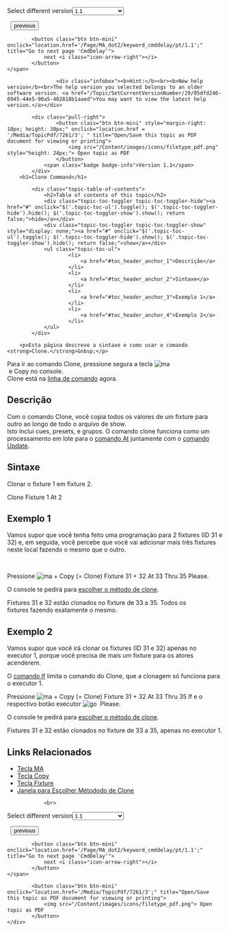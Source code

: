 
<div class="topic-navigation">

<div class="pull-right">
	<span class="pull-left">


<div class="pull-left">
<form action="/Topic/SetCurrentVersionNumber" class="form-inline" id="frmTagSelector" method="post">	<span class="form-mini">
		<div class="input-prepend"><span class="add-on">Select different version</span><select autocomplete="off" id="versionNumberId" name="versionNumberId" onchange="$(this).closest('#frmTagSelector').submit();" style="width: 120px;"><option value="">- latest -</option>
<option selected="selected" value="3">1.1</option>
<option value="7">1.2</option>
<option value="12">1.3</option>
<option value="16">1.5</option>
<option value="29">1.9</option>
</select></div>
		<input data-val="true" data-val-number="The field Int32 must be a number." data-val-required="The Int32 field is required." id="ProductId" name="ProductId" type="hidden" value="7">
		<input id="CurrentGuid" name="CurrentGuid" type="hidden" value="05dfd246-0945-44e5-90a5-402818b1aaed">
	</span>
</form></div>&nbsp;	</span>
	<span class="pull-right" style="white-space: nowrap;">
			<button class="btn btn-mini" onclick="location.href='/Page/MA_dot2/keyword_call/pt/1.1'; " title="Go to previous page 'Call'">
				<i class="icon-arrow-left"></i> previous
			</button>

			<button class="btn btn-mini" onclick="location.href='/Page/MA_dot2/keyword_cmddelay/pt/1.1';" title="Go to next page 'CmdDelay'">
				next <i class="icon-arrow-right"></i> 
			</button>
	</span>
</div>
<div class="clear-fix" style="margin-bottom: 10px"></div>
</div>

					<div class="infobox"><b>Hint:</b><br><b>New help version</b><br>The help version you selected belongs to an older software version. <a href="/Topic/SetCurrentVersionNumber/29/05dfd246-0945-44e5-90a5-402818b1aaed">You may want to view the latest help version.</a></div>

			<div class="pull-right">
					<button class="btn btn-mini" style="margin-right: 10px; height: 30px;" onclick="location.href = '/Media/TopicPdf/7261/3'; " title="Open/Save this topic as PDF document for viewing or printing">
						<img src="/Content/images/icons/filetype_pdf.png" style="height: 24px;"> Open topic as PDF
					</button>
				<span class="badge badge-info">Version 1.1</span>
			</div>
		<h1>Clone Command</h1>

			<div class="topic-table-of-contents">
				<h2>Table of contents of this topic</h2>
				<div class="topic-toc-toggler topic-toc-toggler-hide"><a href="#" onclick="$('.topic-toc-ul').toggle(); $('.topic-toc-toggler-hide').hide(); $('.topic-toc-toggler-show').show(); return false;">hide</a></div>
				<div class="topic-toc-toggler topic-toc-toggler-show" style="display: none;"><a href="#" onclick="$('.topic-toc-ul').toggle(); $('.topic-toc-toggler-hide').show(); $('.topic-toc-toggler-show').hide(); return false;">show</a></div>
				<ul class="topic-toc-ul">
						<li>
							<a href="#toc_header_anchor_1">Descrição</a>
						</li>
						<li>
							<a href="#toc_header_anchor_2">Sintaxe</a>
						</li>
						<li>
							<a href="#toc_header_anchor_3">Exemplo 1</a>
						</li>
						<li>
							<a href="#toc_header_anchor_4">Exemplo 2</a>
						</li>
				</ul>
			</div>

		<p>Esta página descreve a sintaxe e como usar o comando <strong>Clone.</strong>&nbsp;</p>

<p>Para ir ao comando Clone, pressione segura a tecla&nbsp;<span class="hardkey"><img alt="ma" src="/Media/Mlg/ma.png"></span>&nbsp;e&nbsp;<span class="hardkey">Copy</span>&nbsp;no&nbsp;console.<br>
Clone está na&nbsp;<a href="/Topic/330c5d26-3bcd-4d9c-a448-d89cc7a6d5f1">linha de comando</a>&nbsp;agora.</p>

<a name="toc_header_anchor_1" id="toc_header_anchor_1" class="topic-toc-item"></a><h2>Descrição</h2>

<p>Com o comando Clone, você copia todos os valores de um fixture para outro ao longo de todo o arquivo de show.<br>
Isto inclui cues, presets, e grupos. O comando clone funciona como um processamento em lote para o&nbsp;<a href="/Topic/47efc201-7d5c-43c5-b59c-aa2a54e090df">comando At</a>&nbsp;juntamente com o&nbsp;<a href="/Topic/b35e16e8-36c4-4dad-b6c0-0af9111adc75">comando Update</a>.</p>

<a name="toc_header_anchor_2" id="toc_header_anchor_2" class="topic-toc-item"></a><h2>Sintaxe</h2>

<p>Clonar o&nbsp;fixture 1 em&nbsp;fixture 2.</p>

<div class="cl_input">Clone Fixture 1 At 2</div>

<a name="toc_header_anchor_3" id="toc_header_anchor_3" class="topic-toc-item"></a><h2>Exemplo 1</h2>

<p>Vamos supor que você tenha feito uma programação para 2 fixtures&nbsp;(ID 31 e 32) e, em seguida, você percebe que você vai adicionar mais três fixtures neste local fazendo o mesmo que o outro.</p>

<p><img alt="" src="/Media/Image/Dot2_Commands_Clone01_1-0.PNG"> <img alt="" src="/Media/Image/Dot2_Commands_Clone02_1-0.PNG"></p>

<p>Pressione&nbsp;<span class="hardkey"><img alt="ma" src="/Media/Mlg/ma.png"></span> + <span class="hardkey">Copy</span> (= Clone) <span class="hardkey">Fixture</span> <span class="hardkey">31</span> <span class="hardkey">+</span> <span class="hardkey">32</span> <span class="hardkey">At</span> <span class="hardkey">33</span> <span class="hardkey">Thru</span> <span class="hardkey">35</span> <span class="hardkey">Please</span>.</p>

<p>O console te pedirá para&nbsp;<a href="/Topic/d7d95a17-f797-4bab-b65c-3feb192bf1f3">escolher o método de clone</a>.</p>

<p>Fixtures 31 e 32 estão clonados no fixture&nbsp;de 33 a 35. Todos os fixtures&nbsp;fazendo exatamente o mesmo.</p>

<a name="toc_header_anchor_4" id="toc_header_anchor_4" class="topic-toc-item"></a><h2>Exemplo 2</h2>

<p>Vamos supor que você irá clonar os fixtures (ID 31 e 32) apenas no executor 1, porque você precisa de mais um fixture para os atores acenderem.</p>

<p>O&nbsp;<a href="/Topic/f0c1544b-bbc8-4273-87eb-84a35b970063">comando If</a>&nbsp;limita o comando do Clone, que a clonagem só funciona para o executor 1.</p>

<p>Pressione&nbsp;<span class="hardkey"><img alt="ma" src="/Media/Mlg/ma.png"></span> + <span class="hardkey">Copy</span> (= Clone) <span class="hardkey">Fixture</span> <span class="hardkey">31</span> <span class="hardkey">+</span> <span class="hardkey">32</span> <span class="hardkey">At</span> <span class="hardkey">33</span> <span class="hardkey">Thru</span> <span class="hardkey">35</span> <span class="hardkey">If</span> e o respectivo botão executor​ <span class="hardkey"><img alt="go" src="/Media/Mlg/go_1.png"></span>&nbsp; <span class="hardkey">Please</span>.</p>

<p>O console te pedirá para&nbsp;<a href="/Topic/d7d95a17-f797-4bab-b65c-3feb192bf1f3">escolher o método de clone</a>.</p>

<p>Fixtures 31 e 32 estão clonados no&nbsp;fixture&nbsp;de 33 a 35, apenas no executor 1.</p>

<a name="toc_header_anchor_5" id="toc_header_anchor_5" class="topic-toc-item"></a><h2>Links Relacionados</h2>

<ul>
	<li><a href="/Topic/204e781e-986f-4c9a-8af9-0022186dc7aa">Tecla MA</a></li>
	<li><a href="/Topic/4d177693-cdbd-4c33-a97d-3ca8a4740ecb">Tecla Copy</a></li>
	<li><a href="/Topic/73947b85-e964-42f3-9c73-fb8a8569c8de">Tecla Fixture</a></li>
	<li><a href="/Topic/d7d95a17-f797-4bab-b65c-3feb192bf1f3">Janela para Escolher Métododo de Clone</a></li>
</ul>


				<br>
<div class="topic-navigation">

<div class="pull-right">
	<span class="pull-left">


<div class="pull-left">
<form action="/Topic/SetCurrentVersionNumber" class="form-inline" id="frmTagSelector" method="post">	<span class="form-mini">
		<div class="input-prepend"><span class="add-on">Select different version</span><select autocomplete="off" id="versionNumberId" name="versionNumberId" onchange="$(this).closest('#frmTagSelector').submit();" style="width: 120px;"><option value="">- latest -</option>
<option selected="selected" value="3">1.1</option>
<option value="7">1.2</option>
<option value="12">1.3</option>
<option value="16">1.5</option>
<option value="29">1.9</option>
</select></div>
		<input data-val="true" data-val-number="The field Int32 must be a number." data-val-required="The Int32 field is required." id="ProductId" name="ProductId" type="hidden" value="7">
		<input id="CurrentGuid" name="CurrentGuid" type="hidden" value="05dfd246-0945-44e5-90a5-402818b1aaed">
	</span>
</form></div>&nbsp;	</span>
	<span class="pull-right" style="white-space: nowrap;">
			<button class="btn btn-mini" onclick="location.href='/Page/MA_dot2/keyword_call/pt/1.1'; " title="Go to previous page 'Call'">
				<i class="icon-arrow-left"></i> previous
			</button>

			<button class="btn btn-mini" onclick="location.href='/Page/MA_dot2/keyword_cmddelay/pt/1.1';" title="Go to next page 'CmdDelay'">
				next <i class="icon-arrow-right"></i> 
			</button>
	</span>
</div>
	<div class="clear-fix"></div>
	<div class="pull-right">
	
			<button class="btn btn-mini" onclick="location.href='/Media/TopicPdf/7261/3';" title="Open/Save this topic as PDF document for viewing or printing">
				<img src="/Content/images/icons/filetype_pdf.png"> Open topic as PDF
			</button>
	</div>
<div class="clear-fix" style="margin-bottom: 10px"></div>
</div>

	